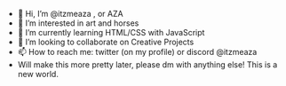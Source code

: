 - 👋 Hi, I’m @itzmeaza , or AZA
- 👀 I’m interested in art and horses
- 🌱 I’m currently learning HTML/CSS with JavaScript
- 💞️ I’m looking to collaborate on Creative Projects
- 📫 How to reach me: twitter (on my profile) or discord @itzmeaza
- Will make this more pretty later, please dm with anything else! This is a new world.

<!---
itzmeaza/itzmeaza is a ✨ special ✨ repository because its `README.md` (this file) appears on your GitHub profile.
You can click the Preview link to take a look at your changes.
--->
